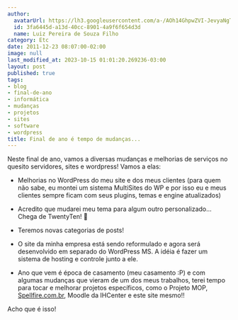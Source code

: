 ```yaml
---
author:
  avatarUrl: https://lh3.googleusercontent.com/a-/AOh14GhpwZVI-JevyaNgTdlrOT6YN20cI6V9Kxtq38Ij8AQ=s100
  id: 3fa6445d-a13d-40cc-8901-4a9f6f654d3d
  name: Luiz Pereira de Souza Filho
category: Etc
date: 2011-12-23 08:07:00-02:00
image: null
last_modified_at: 2023-10-15 01:01:20.269236-03:00
layout: post
published: true
tags:
- blog
- final-de-ano
- informática
- mudanças
- projetos
- sites
- software
- wordpress
title: Final de ano é tempo de mudanças...
---
```


Neste final de ano, vamos a diversas mudanças e melhorias de serviços no quesito servidores, sites e wordpress! Vamos a elas:

* Melhorias no WordPress do meu site e dos meus clientes (para quem não sabe, eu montei um sistema MultiSites do WP e por isso eu e meus clientes sempre ficam com seus plugins, temas e engine atualizados)

* Acredito que mudarei meu tema para algum outro personalizado... Chega de TwentyTen! 🙂

* Teremos novas categorias de posts!

* O site da minha empresa está sendo reformulado e agora será desenvolvido em separado do WordPress MS. A idéia é fazer um sistema de hosting e controle junto a ele.

* Ano que vem é época de casamento (meu casamento :P) e com algumas mudanças que vieram de um dos meus trabalhos, terei tempo para tocar e melhorar projetos específicos, como o Projeto MOP, [Spellfire.com.br](http://spellfire.com.br), Moodle da IHCenter e este site mesmo!!

Acho que é isso!
